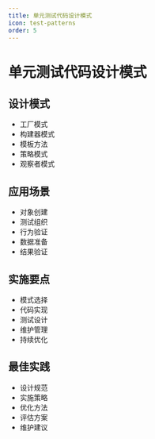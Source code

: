 ```yaml
---
title: 单元测试代码设计模式
icon: test-patterns
order: 5
---
```


# 单元测试代码设计模式

## 设计模式
- 工厂模式
- 构建器模式
- 模板方法
- 策略模式
- 观察者模式

## 应用场景
- 对象创建
- 测试组织
- 行为验证
- 数据准备
- 结果验证

## 实施要点
- 模式选择
- 代码实现
- 测试设计
- 维护管理
- 持续优化

## 最佳实践
- 设计规范
- 实施策略
- 优化方法
- 评估方案
- 维护建议
